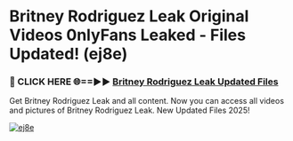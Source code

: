 # Britney Rodriguez Leak Original Videos 0nlyFans Leaked - Files Updated! (ej8e)

<h3>🔴 CLICK HERE 🌐==►► <a href="https://hetstrat.blog/NMqPAm" rel="nofollow">Britney Rodriguez Leak Updated Files</a></h3>

Get Britney Rodriguez Leak and all content. Now you can access all videos and pictures of Britney Rodriguez Leak. New Updated Files 2025!

[![ej8e](https://i.imgur.com/K7sEzmb.gif)](https://hetstrat.blog/NMqPAm)
